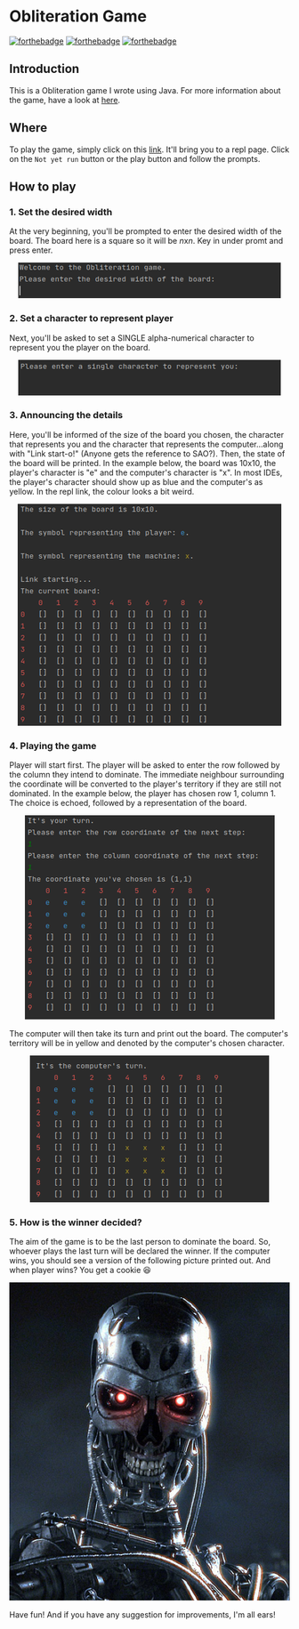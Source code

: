 # Obliteration Game
[![forthebadge](https://forthebadge.com/images/badges/made-with-java.svg)](https://forthebadge.com)
[![forthebadge](https://forthebadge.com/images/badges/powered-by-coffee.svg)](https://forthebadge.com)
[![forthebadge](https://forthebadge.com/images/badges/built-with-love.svg)](https://forthebadge.com)

## Introduction
This is a Obliteration game I wrote using Java. For more information about the game, have a look at [here](http://www.papg.com/show?2XMX). 

## Where
To play the game, simply click on this [link](https://repl.it/@hannz88/ObliterationGameJava). It'll bring you to a repl page. Click on the `Not yet run` button or the play button and follow the prompts.

## How to play
### 1. Set the desired width
At the very beginning, you'll be prompted to enter the desired width of the board. The board here is a square so it will be *n*x*n*. Key in under promt and press enter.

<p align="center">
    <img src="https://github.com/hannz88/Obliteration_Game_Java/blob/main/Images/Desired_width.png" alt="Desired width of board">
</p>

### 2. Set a character to represent player
Next, you'll be asked to set a SINGLE alpha-numerical character to represent you the player on the board.

<p align="center">
    <img src="https://github.com/hannz88/Obliteration_Game_Java/blob/main/Images/represent.png" alt="Key in characters to represent players">
</p>

### 3. Announcing the details
Here, you'll be informed of the size of the board you chosen, the character that represents you and the character that represents the computer...along with "Link start-o!" (Anyone gets the reference to SAO?). Then, the state of the board will be printed. In the example below, the board was 10x10, the player's character is "e" and the computer's character is "x". In most IDEs, the player's character should show up as blue and the computer's as yellow. In the repl link, the colour looks a bit weird.

<p align="center">
    <img src="https://github.com/hannz88/Obliteration_Game_Java/blob/main/Images/Announcing_details.png" alt="Announcing the details of the game">
</p>

### 4. Playing the game
Player will start first. The player will be asked to enter the row followed by the column they intend to dominate. The immediate neighbour surrounding the coordinate will be converted to the player's territory if they are still not dominated. In the example below, the player has chosen row 1, column 1. The choice is echoed, followed by a representation of the board.

<p align="center">
    <img src="https://github.com/hannz88/Obliteration_Game_Java/blob/main/Images/Entering_coordinates.png" alt="Entering coordinates">
</p>

The computer will then take its turn and print out the board. The computer's territory will be in yellow and denoted by the computer's chosen character.

<p align="center">
    <img src="https://github.com/hannz88/Obliteration_Game_Java/blob/main/Images/Computer_game.png" alt="The board after the computer make a decision">
</p>

### 5. How is the winner decided?
The aim of the game is to be the last person to dominate the board. So, whoever plays the last turn will be declared the winner. If the computer wins, you should see a version of the following picture printed out. And when player wins? You get a cookie :laughing:

<p align="center">
    <img src="https://github.com/hannz88/Obliteration_Game_Java/blob/main/Images/astalavista.jpg" alt="The T1000">
</p>

Have fun! And if you have any suggestion for improvements, I'm all ears!
